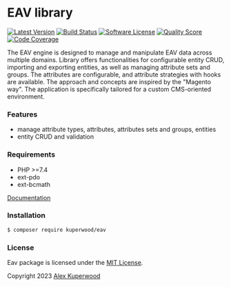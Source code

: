 # EAV library

[![Latest Version](https://img.shields.io/github/release/drobotik/eav.svg?style=flat-square)](https://github.com/kuperwood/eav/releases)
[![Build Status](https://github.com/drobotik/eav/workflows/tests/badge.svg)](https://github.com/drobotik/kuperwood/actions)
[![Software License](https://img.shields.io/badge/license-MIT-brightgreen.svg?style=flat-square)](https://opensource.org/license/mit)
[![Quality Score](https://img.shields.io/scrutinizer/g/drobotik/eav.svg?style=flat-square)](https://scrutinizer-ci.com/g/kuperwood/eav)
[![Code Coverage](https://scrutinizer-ci.com/g/drobotik/eav/badges/coverage.png?b=master)](https://scrutinizer-ci.com/g/kuperwood/eav/?branch=master)

The EAV engine is designed to manage and manipulate EAV data across multiple domains. Library offers functionalities for configurable entity CRUD, importing and exporting entities, as well as managing attribute sets and groups. The attributes are configurable, and attribute strategies with hooks are available. The approach and concepts are inspired by the "Magento way". The application is specifically tailored for a custom CMS-oriented environment.

### Features
- manage attribute types, attributes, attributes sets and groups, entities
- entity CRUD and validation

### Requirements
- PHP >=7.4
- ext-pdo
- ext-bcmath

[Documentation](./docs/eav.md)

### Installation
```bash
$ composer require kuperwood/eav
```

### License

Eav package is licensed under the [MIT License](http://opensource.org/licenses/MIT).

Copyright 2023 [Alex Kuperwood](https://github.com/kuperwood)